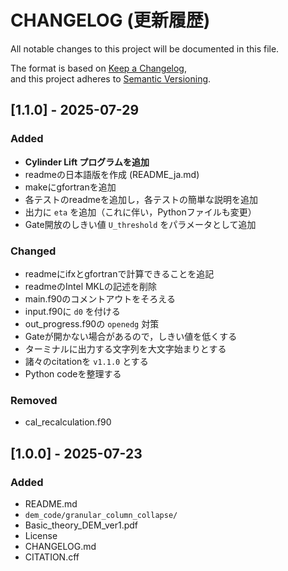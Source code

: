 # CHANGELOG (更新履歴)

All notable changes to this project will be documented in this file.

The format is based on [Keep a Changelog](https://keepachangelog.com/en/1.0.0/),  
and this project adheres to [Semantic Versioning](https://semver.org/spec/v2.0.0.html).  

<!--## 
[Unreleased]

### Added
- `dem_code/cylinder_lift/`
-->

## [1.1.0] - 2025-07-29

### Added
- **Cylinder Lift プログラムを追加**
- readmeの日本語版を作成 (README_ja.md)
- makeにgfortranを追加
- 各テストのreadmeを追加し，各テストの簡単な説明を追加
- 出力に `eta` を追加（これに伴い，Pythonファイルも変更）
- Gate開放のしきい値 `U_threshold` をパラメータとして追加

### Changed
- readmeにifxとgfortranで計算できることを追記
- readmeのIntel MKLの記述を削除
- main.f90のコメントアウトをそろえる
- input.f90に `d0` を付ける
- out_progress.f90の `openedg` 対策
- Gateが開かない場合があるので，しきい値を低くする
- ターミナルに出力する文字列を大文字始まりとする
- 諸々のcitationを `v1.1.0` とする
- Python codeを整理する

### Removed
- cal_recalculation.f90


## [1.0.0] - 2025-07-23

### Added
- README.md
- `dem_code/granular_column_collapse/`
- Basic_theory_DEM_ver1.pdf
- License
- CHANGELOG.md
- CITATION.cff